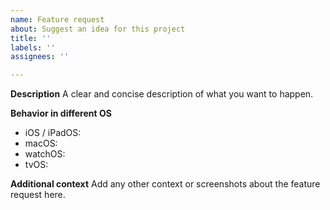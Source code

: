 ```yaml
---
name: Feature request
about: Suggest an idea for this project
title: ''
labels: ''
assignees: ''

---
```


**Description**
A clear and concise description of what you want to happen.

**Behavior in different OS**
* iOS / iPadOS: 
* macOS:
* watchOS: 
* tvOS:

**Additional context**
Add any other context or screenshots about the feature request here.
